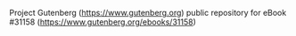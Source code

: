 Project Gutenberg (https://www.gutenberg.org) public repository for eBook #31158 (https://www.gutenberg.org/ebooks/31158)
